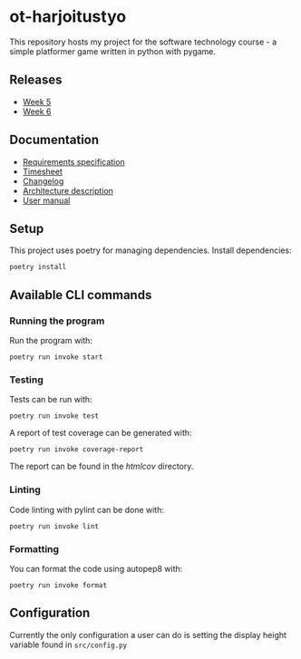 # ot-harjoitustyo
This repository hosts my project for the software technology course - a simple platformer game written in python with pygame.

## Releases
- [Week 5](https://github.com/eemilhaa/ot-harjoitustyo/releases/tag/Week5)
- [Week 6](https://github.com/eemilhaa/ot-harjoitustyo/releases/tag/Week6)

## Documentation
- [Requirements specification](./documentation/requirements-specification.md)
- [Timesheet](./documentation/timesheet.md)
- [Changelog](./documentation/changelog.md)
- [Architecture description](./documentation/architecture.md)
- [User manual](./documentation/user-manual.md)

## Setup
This project uses poetry for managing dependencies.
Install dependencies:
```console
poetry install 
```
## Available CLI commands
### Running the program
Run the program with:
```console
poetry run invoke start
```
### Testing
Tests can be run with:
```console
poetry run invoke test
```
A report of test coverage can be generated with:
```console
poetry run invoke coverage-report
```
The report can be found in the *htmlcov* directory.

### Linting
Code linting with pylint can be done with:
```console
poetry run invoke lint
```

### Formatting
You can format the code using autopep8 with:
```console
poetry run invoke format
```
## Configuration
Currently the only configuration a user can do is setting the display height variable found in `src/config.py`
